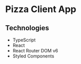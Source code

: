 # Pizza Client App

## Technologies

-   TypeScript
-   React
-   React Router DOM v6
-   Styled Components

